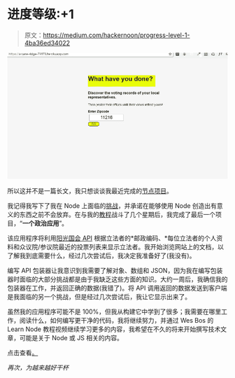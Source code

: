 # 进度等级:+1

> 原文：<https://medium.com/hackernoon/progress-level-1-4ba36ed34022>

![](img/d08f3399995922733c046ea764fdf47a.png)

所以这并不是一篇长文，我只想谈谈我最近完成的[节点项目](https://www.vikingcodeschool.com/dashboard#/professional-development-with-javascript/project-walkthrough-professional-javascript)。

我记得我写下了我在 Node 上面临的[挑战](https://hackernoon.com/the-journey-so-far-b0051fbd5622)，并承诺在能够使用 Node 创造出有意义的东西之前不会放弃。在与我的[教程](http://vikingcodeschool.com)战斗了几个星期后，我完成了最后一个项目，“**一个政治应用**”。

该应用程序将利用[阳光国会 API](https://sunlightlabs.github.io/congress/) 根据立法者的*邮政编码、*每位立法者的个人资料和众议院/参议院最近的投票列表来显示立法者。我开始浏览网站上的文档，以了解我到底需要什么，经过几次尝试后，我决定我准备好了(我没有)。

编写 API 包装器让我意识到我需要了解对象、数组和 JSON，因为我在编写包装器时面临的大部分挑战都是由于我缺乏这些方面的知识。大约一周后，我确信我的包装器在工作，并返回正确的数据(我错了)。将 API 调用返回的数据发送到客户端是我面临的另一个挑战，但是经过几次尝试后，我让它显示出来了。

虽然我的应用程序可能不是 100%，但我从构建它中学到了很多；我需要在哪里工作，阅读什么，如何编写更干净的代码，我将继续努力，并通过 Wes Bos 的 Learn Node 教程视频继续学习更多的内容，我希望在不久的将来开始撰写技术文章，可能是关于 Node 或 JS 相关的内容。

点击查看[。](https://arcane-ridge-73173.herokuapp.com/)

*再次，为越来越好干杯*